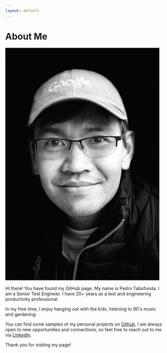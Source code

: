 ```yaml
---
layout: default
---
```


# About Me

<img src="./assets/img/me.png" alt="me" />

Hi there! You have found my GitHub page. My name is Pedro Tabofunda. I am a Senior Test Engineer. I have 20+ years as a test and engineering productivity professional.

In my free time, I enjoy hanging out with the kids, listening to 90's music and gardening. 

You can find some samples of my personal projects on [Github](https://ptabofunda.github.io). I am always open to new opportunities and connections, so feel free to reach out to me via [LinkedIn](https://www.linkedin.com/in/ptabofunda).

Thank you for visiting my page!
